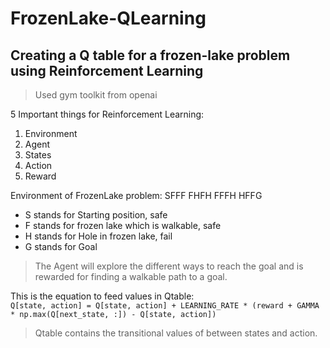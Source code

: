 # FrozenLake-QLearning
## Creating a Q table for a frozen-lake problem using Reinforcement Learning

> Used gym toolkit from openai

5 Important things for Reinforcement Learning:
1. Environment
2. Agent
3. States
4. Action
5. Reward

Environment of FrozenLake problem:
SFFF
FHFH
FFFH
HFFG

- S stands for Starting position, safe
- F stands for frozen lake which is walkable, safe
- H stands for Hole in frozen lake, fail
- G stands for Goal

> The Agent will explore the different ways to reach the goal and is rewarded for finding a walkable path to a goal. 

This is the equation to feed values in Qtable:     
```Q[state, action] = Q[state, action] + LEARNING_RATE * (reward + GAMMA * np.max(Q[next_state, :]) - Q[state, action])```

> Qtable contains the transitional values of between states and action.
